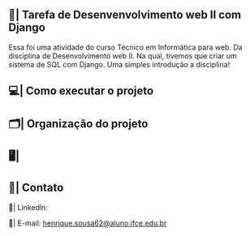 ## 📑| Tarefa de Desenvenvolvimento web II com Django

  Essa foi uma atividade do curso Técnico em Informática para web. Da disciplina de Desenvolvimento web II. Na qual, tivemos que criar um sistema de SQL com Django. Uma simples introdução a disciplina!  
  
## 💻| Como executar o projeto   
 
## 🗂️| Organização do projeto   
 
## 🖥️|   
  
  
## 📧| Contato 
  
  📱| Linkedln: 

  📩| E-mail: henrique.sousa62@aluno.ifce.edu.br





 
